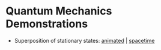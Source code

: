 # Quantum Mechanics Demonstrations

- Superposition of stationary states: [animated](media/superposition.gif) | [spacetime](media/superposition_xt.png)
